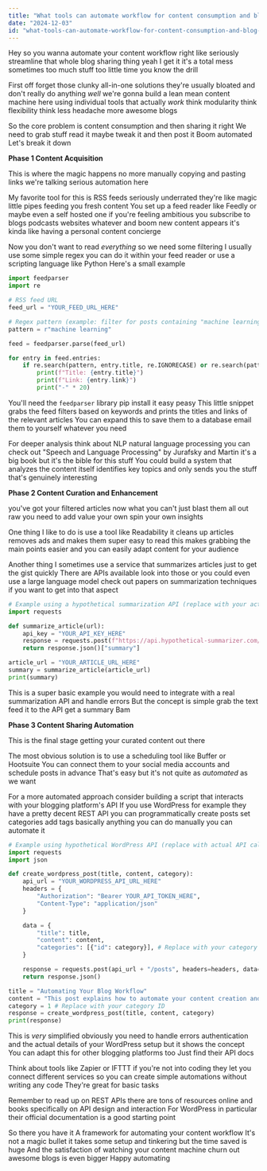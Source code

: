 ```yaml
---
title: "What tools can automate workflow for content consumption and blog sharing?"
date: "2024-12-03"
id: "what-tools-can-automate-workflow-for-content-consumption-and-blog-sharing"
---
```


Hey so you wanna automate your content workflow right like seriously streamline that whole blog sharing thing  yeah I get it  it's a total mess sometimes  too much stuff too little time you know the drill

First off forget those clunky all-in-one solutions  they're usually bloated and don't really do anything *well*  we're gonna build a lean mean content machine here using individual tools that actually *work*  think modularity  think flexibility think less headache more awesome blogs

So the core problem is content consumption and then sharing it  right  We need to grab stuff read it maybe tweak it and then post it  Boom  automated  Let's break it down

**Phase 1 Content Acquisition**

This is where the magic happens  no more manually copying and pasting links  we're talking serious automation here

My favorite tool for this is RSS feeds  seriously underrated  they're like magic little pipes feeding you fresh content  You set up a feed reader like Feedly or maybe even a self hosted one if you're feeling ambitious  you subscribe to blogs podcasts websites  whatever  and boom  new content appears  it's kinda like having a personal content concierge

Now you don't want to read *everything*  so we need some filtering  I usually use some simple regex  you can do it within your feed reader or use a scripting language like Python  Here's a small example


```python
import feedparser
import re

# RSS feed URL
feed_url = "YOUR_FEED_URL_HERE"

# Regex pattern (example: filter for posts containing "machine learning")
pattern = r"machine learning"

feed = feedparser.parse(feed_url)

for entry in feed.entries:
    if re.search(pattern, entry.title, re.IGNORECASE) or re.search(pattern, entry.summary, re.IGNORECASE):
        print(f"Title: {entry.title}")
        print(f"Link: {entry.link}")
        print("-" * 20)
```


You'll need the `feedparser` library  pip install it  easy peasy  This little snippet grabs the feed filters based on keywords and prints the titles and links of the relevant articles  You can expand this to save them to a database  email them to yourself  whatever you need


For deeper analysis think about NLP  natural language processing  you can check out  "Speech and Language Processing" by Jurafsky and Martin  it's a big book but it's the bible for this stuff  You could build a system that analyzes the content itself  identifies key topics and only sends you the stuff that's genuinely interesting


**Phase 2 Content Curation and Enhancement**

 you've got your filtered articles  now what  you can't just blast them all out raw  you need to add value  your own spin  your own insights

One thing I like to do is use a tool like Readability  it cleans up articles removes ads and makes them super easy to read  this makes grabbing the main points easier and you can easily adapt content for your audience

Another thing  I sometimes use a service that summarizes articles  just to get the gist quickly  There are APIs available  look into those or you could even use a large language model  check out papers on summarization techniques if you want to get into that aspect


```python
# Example using a hypothetical summarization API (replace with your actual API call)
import requests

def summarize_article(url):
    api_key = "YOUR_API_KEY_HERE"
    response = requests.post(f"https://api.hypothetical-summarizer.com/summarize?url={url}&apiKey={api_key}")
    return response.json()["summary"]

article_url = "YOUR_ARTICLE_URL_HERE"
summary = summarize_article(article_url)
print(summary)
```

This is a super basic example  you would need to integrate with a real summarization API and handle errors  But the concept is simple  grab the text  feed it to the API  get a summary  Bam

**Phase 3 Content Sharing Automation**

This is the final stage  getting your curated content out there

The most obvious solution is to use a scheduling tool like Buffer or Hootsuite  You can connect them to your social media accounts and schedule posts in advance  That's easy  but it's not quite as *automated* as we want

For a more automated approach consider building a script that interacts with your blogging platform's API  If you use WordPress for example  they have a pretty decent REST API  you can programmatically create posts  set categories  add tags  basically anything you can do manually you can automate it

```python
# Example using hypothetical WordPress API (replace with actual API calls)
import requests
import json

def create_wordpress_post(title, content, category):
    api_url = "YOUR_WORDPRESS_API_URL_HERE"
    headers = {
        "Authorization": "Bearer YOUR_API_TOKEN_HERE",
        "Content-Type": "application/json"
    }

    data = {
        "title": title,
        "content": content,
        "categories": [{"id": category}], # Replace with your category ID
    }

    response = requests.post(api_url + "/posts", headers=headers, data=json.dumps(data))
    return response.json()

title = "Automating Your Blog Workflow"
content = "This post explains how to automate your content creation and sharing"
category = 1 # Replace with your category ID
response = create_wordpress_post(title, content, category)
print(response)

```

This is *very* simplified obviously  you need to handle errors  authentication  and the actual details of your WordPress setup  but it shows the concept  You can adapt this for other blogging platforms too  Just find their API docs


Think about tools like Zapier or IFTTT if you're not into coding  they let you connect different services so you can create simple automations without writing any code   They're great for basic tasks


Remember to read up on REST APIs  there are tons of resources online and books specifically on API design and interaction  For WordPress in particular  their official documentation is a good starting point

So there you have it  A framework for automating your content workflow  It's not a magic bullet  it takes some setup and tinkering but the time saved is huge  And the satisfaction of watching your content machine churn out awesome blogs is even bigger  Happy automating
